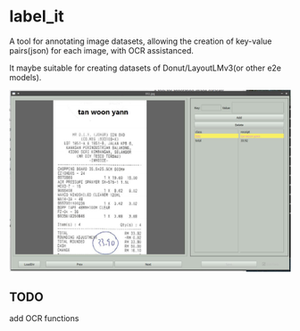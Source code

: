 # label_it

A tool for annotating image datasets, allowing the creation of key-value pairs(json) for each image, with OCR assistanced. 

It maybe suitable for creating datasets of Donut/LayoutLMv3(or other e2e models).

![image](doc/screenshot.jpg)

## TODO

add OCR functions
